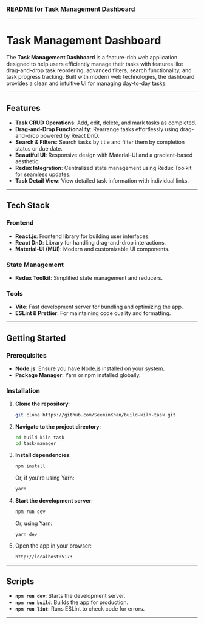 ### README for Task Management Dashboard

---

# Task Management Dashboard

The **Task Management Dashboard** is a feature-rich web application designed to help users efficiently manage their tasks with features like drag-and-drop task reordering, advanced filters, search functionality, and task progress tracking. Built with modern web technologies, the dashboard provides a clean and intuitive UI for managing day-to-day tasks.

---

## Features

- **Task CRUD Operations**: Add, edit, delete, and mark tasks as completed.
- **Drag-and-Drop Functionality**: Rearrange tasks effortlessly using drag-and-drop powered by React DnD.
- **Search & Filters**: Search tasks by title and filter them by completion status or due date.
- **Beautiful UI**: Responsive design with Material-UI and a gradient-based aesthetic.
- **Redux Integration**: Centralized state management using Redux Toolkit for seamless updates.
- **Task Detail View**: View detailed task information with individual links.

---

## Tech Stack

### Frontend
- **React.js**: Frontend library for building user interfaces.
- **React DnD**: Library for handling drag-and-drop interactions.
- **Material-UI (MUI)**: Modern and customizable UI components.

### State Management
- **Redux Toolkit**: Simplified state management and reducers.

### Tools
- **Vite**: Fast development server for bundling and optimizing the app.
- **ESLint & Prettier**: For maintaining code quality and formatting.

---

## Getting Started

### Prerequisites

- **Node.js**: Ensure you have Node.js installed on your system.
- **Package Manager**: Yarn or npm installed globally.

### Installation

1. **Clone the repository**:
   ```bash
   git clone https://github.com/SeeminKhan/build-kiln-task.git
   ```
2. **Navigate to the project directory**:
   ```bash
   cd build-kiln-task
   cd task-manager
   ```
3. **Install dependencies**:
   ```bash
   npm install
   ```
   Or, if you're using Yarn:
   ```bash
   yarn
   ```

4. **Start the development server**:
   ```bash
   npm run dev
   ```
   Or, using Yarn:
   ```bash
   yarn dev
   ```

5. Open the app in your browser:
   ```
   http://localhost:5173
   ```

---

## Scripts

- **`npm run dev`**: Starts the development server.
- **`npm run build`**: Builds the app for production.
- **`npm run lint`**: Runs ESLint to check code for errors.

---
